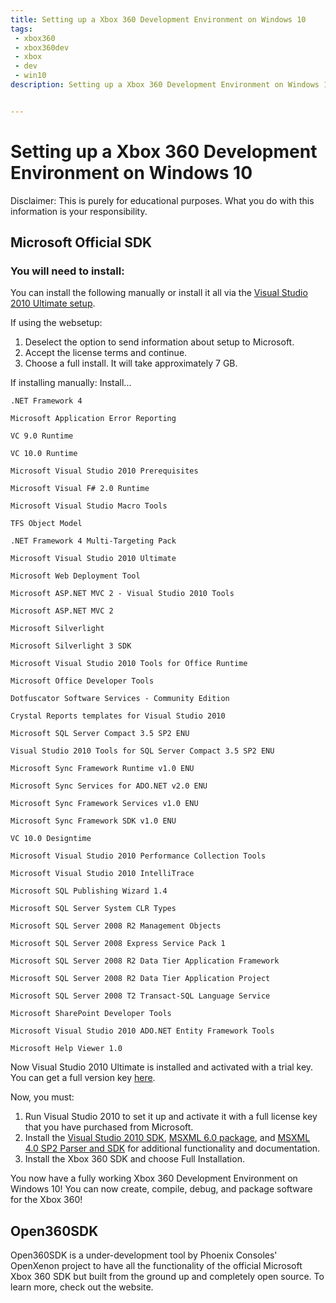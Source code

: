 ```yaml
---
title: Setting up a Xbox 360 Development Environment on Windows 10
tags: 
 - xbox360
 - xbox360dev
 - xbox
 - dev
 - win10
description: Setting up a Xbox 360 Development Environment on Windows 10


---
```


# 

# Setting up a Xbox 360 Development Environment on Windows 10

Disclaimer: This is purely for educational purposes. What you do with this information is your responsibility.

## Microsoft Official SDK

### You will need to install:

You can install the following manually or install it all via the [Visual Studio 2010 Ultimate setup](https://visualstudio.microsoft.com/vs/older-downloads/).

If using the websetup: 

1. Deselect the option to send information about setup to Microsoft.
2. Accept the license terms and continue.
3. Choose a full install. It will take approximately 7 GB.

If installing manually: Install...

````
.NET Framework 4

Microsoft Application Error Reporting

VC 9.0 Runtime

VC 10.0 Runtime

Microsoft Visual Studio 2010 Prerequisites

Microsoft Visual F# 2.0 Runtime

Microsoft Visual Studio Macro Tools

TFS Object Model

.NET Framework 4 Multi-Targeting Pack

Microsoft Visual Studio 2010 Ultimate

Microsoft Web Deployment Tool

Microsoft ASP.NET MVC 2 - Visual Studio 2010 Tools

Microsoft ASP.NET MVC 2

Microsoft Silverlight

Microsoft Silverlight 3 SDK

Microsoft Visual Studio 2010 Tools for Office Runtime

Microsoft Office Developer Tools

Dotfuscator Software Services - Community Edition

Crystal Reports templates for Visual Studio 2010

Microsoft SQL Server Compact 3.5 SP2 ENU

Visual Studio 2010 Tools for SQL Server Compact 3.5 SP2 ENU

Microsoft Sync Framework Runtime v1.0 ENU

Microsoft Sync Services for ADO.NET v2.0 ENU

Microsoft Sync Framework Services v1.0 ENU

Microsoft Sync Framework SDK v1.0 ENU

VC 10.0 Designtime

Microsoft Visual Studio 2010 Performance Collection Tools

Microsoft Visual Studio 2010 IntelliTrace

Microsoft SQL Publishing Wizard 1.4

Microsoft SQL Server System CLR Types

Microsoft SQL Server 2008 R2 Management Objects

Microsoft SQL Server 2008 Express Service Pack 1

Microsoft SQL Server 2008 R2 Data Tier Application Framework

Microsoft SQL Server 2008 R2 Data Tier Application Project

Microsoft SQL Server 2008 T2 Transact-SQL Language Service

Microsoft SharePoint Developer Tools

Microsoft Visual Studio 2010 ADO.NET Entity Framework Tools

Microsoft Help Viewer 1.0
````

Now Visual Studio 2010 Ultimate is installed and activated with a trial key. You can get a full version key [here](https://www.google.com/search?q=visual+studio+2010+key). 

Now, you must:

1. Run Visual Studio 2010 to set it up and activate it with a full license key that you have purchased from Microsoft.
2. Install the [Visual Studio 2010 SDK](https://www.microsoft.com/en-us/download/details.aspx?id=21835), [MSXML 6.0 package](https://www.microsoft.com/en-us/download/details.aspx?id=3988), and [MSXML 4.0 SP2 Parser and SDK](https://www.microsoft.com/en-us/download/details.aspx?id=19662) for additional functionality and documentation.
3. Install the Xbox 360 SDK and choose Full Installation.

You now have a fully working Xbox 360 Development Environment on Windows 10! You can now create, compile, debug, and package software for the Xbox 360!

## Open360SDK

Open360SDK is a under-development tool by Phoenix Consoles' OpenXenon project to have all the functionality of the official Microsoft Xbox 360 SDK but built from the ground up and completely open source. To learn more, check out the website.